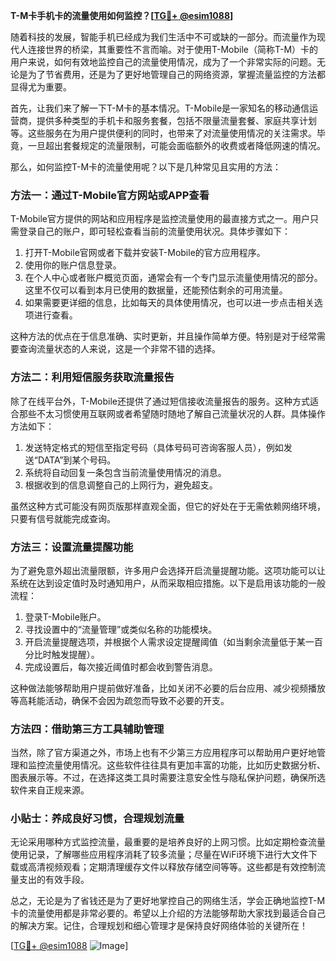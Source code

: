 **T-M卡手机卡的流量使用如何监控？[[TG💪+ @esim1088](https://t.me/s/esim1088)]**

随着科技的发展，智能手机已经成为我们生活中不可或缺的一部分。而流量作为现代人连接世界的桥梁，其重要性不言而喻。对于使用T-Mobile（简称T-M）卡的用户来说，如何有效地监控自己的流量使用情况，成为了一个非常实际的问题。无论是为了节省费用，还是为了更好地管理自己的网络资源，掌握流量监控的方法都显得尤为重要。

首先，让我们来了解一下T-M卡的基本情况。T-Mobile是一家知名的移动通信运营商，提供多种类型的手机卡和服务套餐，包括不限量流量套餐、家庭共享计划等。这些服务在为用户提供便利的同时，也带来了对流量使用情况的关注需求。毕竟，一旦超出套餐规定的流量限制，可能会面临额外的收费或者降低网速的情况。

那么，如何监控T-M卡的流量使用呢？以下是几种常见且实用的方法：

### 方法一：通过T-Mobile官方网站或APP查看

T-Mobile官方提供的网站和应用程序是监控流量使用的最直接方式之一。用户只需登录自己的账户，即可轻松查看当前的流量使用状况。具体步骤如下：

1. 打开T-Mobile官网或者下载并安装T-Mobile的官方应用程序。
2. 使用你的账户信息登录。
3. 在个人中心或者账户概览页面，通常会有一个专门显示流量使用情况的部分。这里不仅可以看到本月已使用的数据量，还能预估剩余的可用流量。
4. 如果需要更详细的信息，比如每天的具体使用情况，也可以进一步点击相关选项进行查看。

这种方法的优点在于信息准确、实时更新，并且操作简单方便。特别是对于经常需要查询流量状态的人来说，这是一个非常不错的选择。

### 方法二：利用短信服务获取流量报告

除了在线平台外，T-Mobile还提供了通过短信接收流量报告的服务。这种方式适合那些不太习惯使用互联网或者希望随时随地了解自己流量状况的人群。具体操作方法如下：

1. 发送特定格式的短信至指定号码（具体号码可咨询客服人员），例如发送“DATA”到某个号码。
2. 系统将自动回复一条包含当前流量使用情况的消息。
3. 根据收到的信息调整自己的上网行为，避免超支。

虽然这种方式可能没有网页版那样直观全面，但它的好处在于无需依赖网络环境，只要有信号就能完成查询。

### 方法三：设置流量提醒功能

为了避免意外超出流量限额，许多用户会选择开启流量提醒功能。这项功能可以让系统在达到设定值时及时通知用户，从而采取相应措施。以下是启用该功能的一般流程：

1. 登录T-Mobile账户。
2. 寻找设置中的“流量管理”或类似名称的功能模块。
3. 开启流量提醒选项，并根据个人需求设定提醒阈值（如当剩余流量低于某一百分比时触发提醒）。
4. 完成设置后，每次接近阈值时都会收到警告消息。

这种做法能够帮助用户提前做好准备，比如关闭不必要的后台应用、减少视频播放等高耗能活动，确保不会因为疏忽而导致不必要的开支。

### 方法四：借助第三方工具辅助管理

当然，除了官方渠道之外，市场上也有不少第三方应用程序可以帮助用户更好地管理和监控流量使用情况。这些软件往往具有更加丰富的功能，比如历史数据分析、图表展示等。不过，在选择这类工具时需要注意安全性与隐私保护问题，确保所选软件来自正规来源。

### 小贴士：养成良好习惯，合理规划流量

无论采用哪种方式监控流量，最重要的是培养良好的上网习惯。比如定期检查流量使用记录，了解哪些应用程序消耗了较多流量；尽量在WiFi环境下进行大文件下载或高清视频观看；定期清理缓存文件以释放存储空间等等。这些都是有效控制流量支出的有效手段。

总之，无论是为了省钱还是为了更好地掌控自己的网络生活，学会正确地监控T-M卡的流量使用都是非常必要的。希望以上介绍的方法能够帮助大家找到最适合自己的解决方案。记住，合理规划和细心管理才是保持良好网络体验的关键所在！

[[TG💪+ @esim1088](https://t.me/s/esim1088) ![Image](https://i.postimg.cc/4NQfJmqS/Snipaste-2025-05-13-00-14-12.png)]